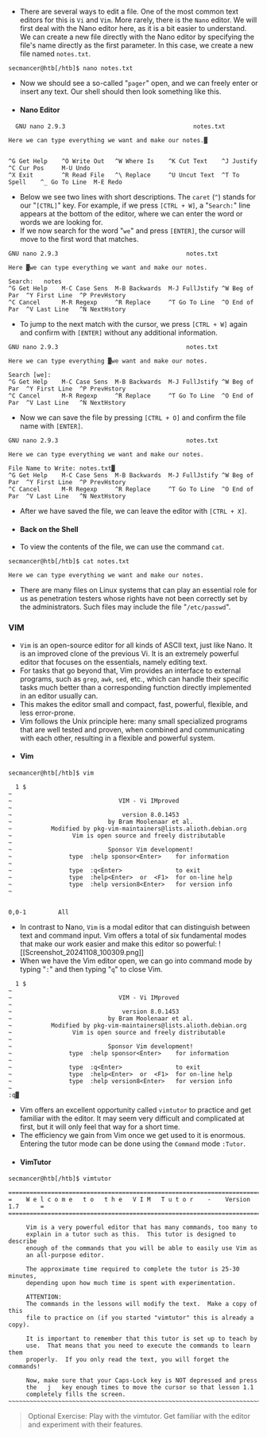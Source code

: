 - There are several ways to edit a file. One of the most common text editors for this is `Vi` and `Vim`. More rarely, there is the `Nano` editor. We will first deal with the Nano editor here, as it is a bit easier to understand. We can create a new file directly with the Nano editor by specifying the file's name directly as the first parameter. In this case, we create a new file named `notes.txt`.
```shell-session
secmancer@htb[/htb]$ nano notes.txt
```
- Now we should see a so-called "`pager`" open, and we can freely enter or insert any text. Our shell should then look something like this.
- #### Nano Editor
```shell-session
  GNU nano 2.9.3                                    notes.txt                                              

Here we can type everything we want and make our notes.▓


^G Get Help    ^O Write Out   ^W Where Is    ^K Cut Text    ^J Justify     ^C Cur Pos     M-U Undo
^X Exit        ^R Read File   ^\ Replace     ^U Uncut Text  ^T To Spell    ^_ Go To Line  M-E Redo
```
- Below we see two lines with short descriptions. The `caret` (`^`) stands for our "`[CTRL]`" key. For example, if we press `[CTRL + W]`, a "`Search:`" line appears at the bottom of the editor, where we can enter the word or words we are looking for. 
- If we now search for the word "`we`" and press `[ENTER]`, the cursor will move to the first word that matches.
```shell-session
GNU nano 2.9.3                                    notes.txt                                              

Here ▓we can type everything we want and make our notes.

Search:   notes                                                                                            
^G Get Help    M-C Case Sens  M-B Backwards  M-J FullJstify ^W Beg of Par  ^Y First Line  ^P PrevHstory
^C Cancel      M-R Regexp     ^R Replace     ^T Go To Line  ^O End of Par  ^V Last Line   ^N NextHstory
```
- To jump to the next match with the cursor, we press `[CTRL + W]` again and confirm with `[ENTER]` without any additional information.
```shell-session
GNU nano 2.9.3                                    notes.txt                                              

Here we can type everything ▓we want and make our notes.

Search [we]:                                                                                               
^G Get Help    M-C Case Sens  M-B Backwards  M-J FullJstify ^W Beg of Par  ^Y First Line  ^P PrevHstory
^C Cancel      M-R Regexp     ^R Replace     ^T Go To Line  ^O End of Par  ^V Last Line   ^N NextHstory
```
- Now we can save the file by pressing `[CTRL + O]` and confirm the file name with `[ENTER]`.
```shell-session
GNU nano 2.9.3                                    notes.txt                                              

Here we can type everything we want and make our notes.

File Name to Write: notes.txt▓                                                                           
^G Get Help    M-C Case Sens  M-B Backwards  M-J FullJstify ^W Beg of Par  ^Y First Line  ^P PrevHstory
^C Cancel      M-R Regexp     ^R Replace     ^T Go To Line  ^O End of Par  ^V Last Line   ^N NextHstory
```
- After we have saved the file, we can leave the editor with `[CTRL + X]`.
- #### Back on the Shell
- To view the contents of the file, we can use the command `cat`.
```shell-session
secmancer@htb[/htb]$ cat notes.txt

Here we can type everything we want and make our notes.
```
- There are many files on Linux systems that can play an essential role for us as penetration testers whose rights have not been correctly set by the administrators. Such files may include the file "`/etc/passwd`".


### VIM
- `Vim` is an open-source editor for all kinds of ASCII text, just like Nano. It is an improved clone of the previous Vi. It is an extremely powerful editor that focuses on the essentials, namely editing text. 
- For tasks that go beyond that, Vim provides an interface to external programs, such as `grep`, `awk`, `sed`, etc., which can handle their specific tasks much better than a corresponding function directly implemented in an editor usually can. 
- This makes the editor small and compact, fast, powerful, flexible, and less error-prone.
- Vim follows the Unix principle here: many small specialized programs that are well tested and proven, when combined and communicating with each other, resulting in a flexible and powerful system.
- #### Vim
```shell-session
secmancer@htb[/htb]$ vim
```

```shell-session
  1 $
~
~                              VIM - Vi IMproved                                
~                                                                               
~                               version 8.0.1453                                
~                           by Bram Moolenaar et al.                            
~           Modified by pkg-vim-maintainers@lists.alioth.debian.org             
~                 Vim is open source and freely distributable                   
~                                                                               
~                           Sponsor Vim development!                            
~                type  :help sponsor<Enter>    for information                  
~                                                                               
~                type  :q<Enter>               to exit                          
~                type  :help<Enter>  or  <F1>  for on-line help                 
~                type  :help version8<Enter>   for version info                 
~                                                                               
                                                                         
                                                                    0,0-1         All
```
- In contrast to Nano, `Vim` is a modal editor that can distinguish between text and command input. Vim offers a total of six fundamental modes that make our work easier and make this editor so powerful:
![[Screenshot_20241108_100309.png]]
- When we have the Vim editor open, we can go into command mode by typing "`:`" and then typing "`q`" to close Vim.
```shell-session
  1 $
~
~                              VIM - Vi IMproved                                
~                                                                               
~                               version 8.0.1453                                
~                           by Bram Moolenaar et al.                            
~           Modified by pkg-vim-maintainers@lists.alioth.debian.org             
~                 Vim is open source and freely distributable                   
~                                                                               
~                           Sponsor Vim development!                            
~                type  :help sponsor<Enter>    for information                  
~                                                                               
~                type  :q<Enter>               to exit                          
~                type  :help<Enter>  or  <F1>  for on-line help                 
~                type  :help version8<Enter>   for version info                 
~                                                                               
:q▓
```
- Vim offers an excellent opportunity called `vimtutor` to practice and get familiar with the editor. It may seem very difficult and complicated at first, but it will only feel that way for a short time. 
- The efficiency we gain from Vim once we get used to it is enormous. Entering the tutor mode can be done using the `Command` mode `:Tutor`.
- #### VimTutor
```shell-session
secmancer@htb[/htb]$ vimtutor
```
```shell-session
===============================================================================
=    W e l c o m e   t o   t h e   V I M   T u t o r    -    Version 1.7      =
===============================================================================

     Vim is a very powerful editor that has many commands, too many to
     explain in a tutor such as this.  This tutor is designed to describe
     enough of the commands that you will be able to easily use Vim as
     an all-purpose editor.

     The approximate time required to complete the tutor is 25-30 minutes,
     depending upon how much time is spent with experimentation.

     ATTENTION:
     The commands in the lessons will modify the text.  Make a copy of this
     file to practice on (if you started "vimtutor" this is already a copy).

     It is important to remember that this tutor is set up to teach by
     use.  That means that you need to execute the commands to learn them
     properly.  If you only read the text, you will forget the commands!

     Now, make sure that your Caps-Lock key is NOT depressed and press
     the   j   key enough times to move the cursor so that lesson 1.1
     completely fills the screen.
~~~~~~~~~~~~~~~~~~~~~~~~~~~~~~~~~~~~~~~~~~~~~~~~~~~~~~~~~~~~~~~~~~~~~~~~~~~~~~
```

> Optional Exercise: Play with the vimtutor. Get familiar with the editor and experiment with their features.